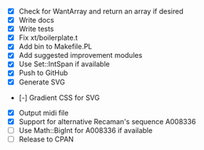 - [x] Check for WantArray and return an array if desired 
- [x] Write docs
- [x] Write tests
- [x] Fix xt/boilerplate.t 
- [x] Add bin to Makefile.PL
- [x] Add suggested improvement modules
- [x] Use Set::IntSpan if available
- [x] Push to GitHub
- [x] Generate SVG
- [-] Gradient CSS for SVG
- [x] Output midi file
- [x] Support for alternative Recaman's sequence A008336
- [ ] Use Math::BigInt for A008336 if available
- [ ] Release to CPAN
